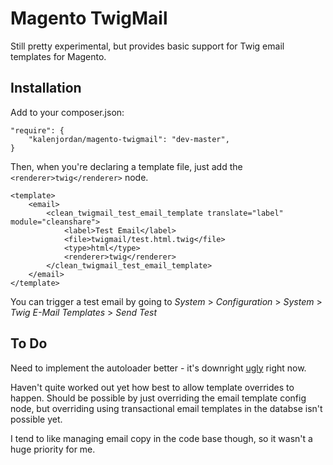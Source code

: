 Magento TwigMail
================

Still pretty experimental, but provides basic support for Twig email templates for Magento.

Installation
------------

Add to your composer.json:

    "require": {
        "kalenjordan/magento-twigmail": "dev-master",
    }

Then, when you're declaring a template file, just add the `<renderer>twig</renderer>`
node.

    <template>
        <email>
            <clean_twigmail_test_email_template translate="label" module="cleanshare">
                <label>Test Email</label>
                <file>twigmail/test.html.twig</file>
                <type>html</type>
                <renderer>twig</renderer>
            </clean_twigmail_test_email_template>
        </email>
    </template>
    
You can trigger a test email by going to *System* > *Configuration* > 
*System* > *Twig E-Mail Templates* > *Send Test*

To Do
-----

Need to implement the autoloader better - it's downright [ugly](https://github.com/kalenjordan/magento-twigmail/blob/master/app/code/community/Clean/TwigMail/Model/Email/Template.php#L3) right now.

Haven't quite worked out yet how best to allow template overrides to happen.  Should
be possible by just overriding the email template config node, but overriding using
transactional email templates in the databse isn't possible yet.

I tend to like managing email copy in the code base though, so it wasn't a huge
priority for me.
